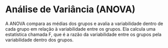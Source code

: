# Análise de Variância (ANOVA)
A ANOVA compara as médias dos grupos e avalia a variabilidade dentro de cada grupo em relação à variabilidade entre os grupos. Ela calcula uma estatística chamada F, que é a razão da variabilidade entre os grupos pela variabilidade dentro dos grupos.
